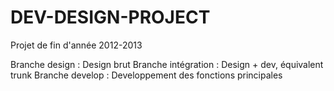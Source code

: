 DEV-DESIGN-PROJECT
==================

Projet de fin d'année 2012-2013

Branche design :
  Design brut
Branche intégration :
  Design + dev, équivalent trunk
Branche develop :
  Developpement des fonctions principales
